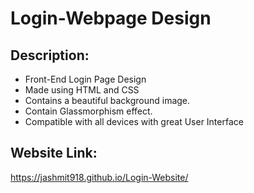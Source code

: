 # Login-Webpage Design

## Description:
- Front-End Login Page Design
- Made using HTML and CSS
- Contains a beautiful background image.
- Contain Glassmorphism effect.
- Compatible with all devices with great User Interface

## Website Link:
https://jashmit918.github.io/Login-Website/
